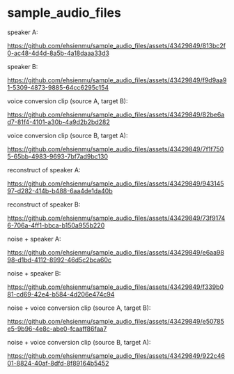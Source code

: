 # sample_audio_files

speaker A:


https://github.com/ehsienmu/sample_audio_files/assets/43429849/813bc2f0-ac48-4d4d-8a5b-4a18daaa33d3


speaker B:


https://github.com/ehsienmu/sample_audio_files/assets/43429849/f9d9aa91-5309-4873-9885-64cc6295c154


voice conversion clip (source A, target B):


https://github.com/ehsienmu/sample_audio_files/assets/43429849/82be6ad7-81f4-4101-a30b-4a9d2b2bd282


voice conversion clip (source B, target A):


https://github.com/ehsienmu/sample_audio_files/assets/43429849/7f1f7505-65bb-4983-9693-7bf7ad9bc130


reconstruct of speaker A:


https://github.com/ehsienmu/sample_audio_files/assets/43429849/94314597-d282-414b-b488-6aa4de1da40b


reconstruct of speaker B:


https://github.com/ehsienmu/sample_audio_files/assets/43429849/73f91746-706a-4ff1-bbca-b150a955b220


noise + speaker A:


https://github.com/ehsienmu/sample_audio_files/assets/43429849/e6aa9898-d1bd-4112-8992-46d5c2bca60c


noise + speaker B:


https://github.com/ehsienmu/sample_audio_files/assets/43429849/f339b081-cd69-42e4-b584-4d206e474c94


noise + voice conversion clip (source A, target B):


https://github.com/ehsienmu/sample_audio_files/assets/43429849/e50785e5-9b96-4e8c-abe0-fcaaff86faa7


noise + voice conversion clip (source B, target A):



https://github.com/ehsienmu/sample_audio_files/assets/43429849/922c4601-8824-40af-8dfd-8f89164b5452



